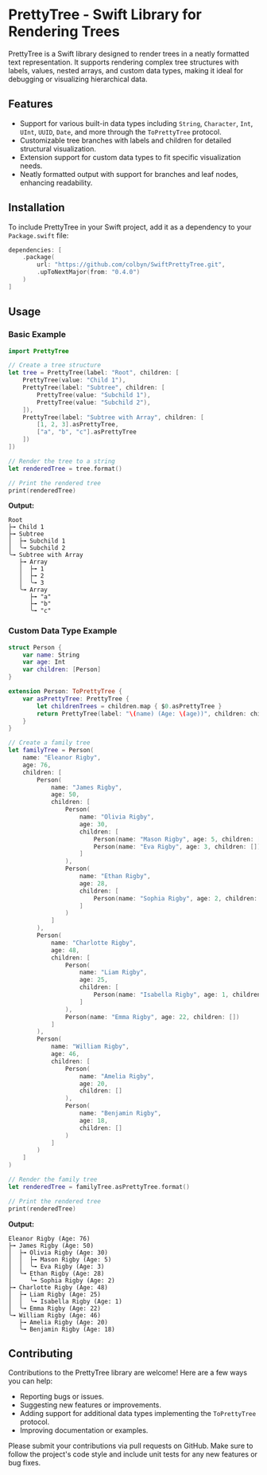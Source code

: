 # PrettyTree - Swift Library for Rendering Trees

PrettyTree is a Swift library designed to render trees in a neatly formatted text representation. It supports rendering complex tree structures with labels, values, nested arrays, and custom data types, making it ideal for debugging or visualizing hierarchical data.

## Features

- Support for various built-in data types including `String`, `Character`, `Int`, `UInt`, `UUID`, `Date`, and more through the `ToPrettyTree` protocol.
- Customizable tree branches with labels and children for detailed structural visualization.
- Extension support for custom data types to fit specific visualization needs.
- Neatly formatted output with support for branches and leaf nodes, enhancing readability.

## Installation

To include PrettyTree in your Swift project, add it as a dependency to your `Package.swift` file:

```swift
dependencies: [
    .package(
        url: "https://github.com/colbyn/SwiftPrettyTree.git",
        .upToNextMajor(from: "0.4.0")
    )
]
```

## Usage

### Basic Example

```swift
import PrettyTree

// Create a tree structure
let tree = PrettyTree(label: "Root", children: [
    PrettyTree(value: "Child 1"),
    PrettyTree(label: "Subtree", children: [
        PrettyTree(value: "Subchild 1"),
        PrettyTree(value: "Subchild 2"),
    ]),
    PrettyTree(label: "Subtree with Array", children: [
        [1, 2, 3].asPrettyTree,
        ["a", "b", "c"].asPrettyTree
    ])
])

// Render the tree to a string
let renderedTree = tree.format()

// Print the rendered tree
print(renderedTree)
```

**Output:**
```
Root
├╼ Child 1
├╼ Subtree
│  ├╼ Subchild 1
│  ╰╼ Subchild 2
╰╼ Subtree with Array
   ├╼ Array
   │  ├╼ 1
   │  ├╼ 2
   │  ╰╼ 3
   ╰╼ Array
      ├╼ "a"
      ├╼ "b"
      ╰╼ "c"
```

### Custom Data Type Example

```swift
struct Person {
    var name: String
    var age: Int
    var children: [Person]
}

extension Person: ToPrettyTree {
    var asPrettyTree: PrettyTree {
        let childrenTrees = children.map { $0.asPrettyTree }
        return PrettyTree(label: "\(name) (Age: \(age))", children: childrenTrees)
    }
}

// Create a family tree
let familyTree = Person(
    name: "Eleanor Rigby",
    age: 76,
    children: [
        Person(
            name: "James Rigby",
            age: 50,
            children: [
                Person(
                    name: "Olivia Rigby",
                    age: 30,
                    children: [
                        Person(name: "Mason Rigby", age: 5, children: []),
                        Person(name: "Eva Rigby", age: 3, children: [])
                    ]
                ),
                Person(
                    name: "Ethan Rigby",
                    age: 28,
                    children: [
                        Person(name: "Sophia Rigby", age: 2, children: [])
                    ]
                )
            ]
        ),
        Person(
            name: "Charlotte Rigby",
            age: 48,
            children: [
                Person(
                    name: "Liam Rigby",
                    age: 25,
                    children: [
                        Person(name: "Isabella Rigby", age: 1, children: [])
                    ]
                ),
                Person(name: "Emma Rigby", age: 22, children: [])
            ]
        ),
        Person(
            name: "William Rigby",
            age: 46,
            children: [
                Person(
                    name: "Amelia Rigby",
                    age: 20,
                    children: []
                ),
                Person(
                    name: "Benjamin Rigby",
                    age: 18,
                    children: []
                )
            ]
        )
    ]
)

// Render the family tree
let renderedTree = familyTree.asPrettyTree.format()

// Print the rendered tree
print(renderedTree)
```

**Output:**
```
Eleanor Rigby (Age: 76)
├╼ James Rigby (Age: 50)
│  ├╼ Olivia Rigby (Age: 30)
│  │  ├╼ Mason Rigby (Age: 5)
│  │  ╰╼ Eva Rigby (Age: 3)
│  ╰╼ Ethan Rigby (Age: 28)
│     ╰╼ Sophia Rigby (Age: 2)
├╼ Charlotte Rigby (Age: 48)
│  ├╼ Liam Rigby (Age: 25)
│  │  ╰╼ Isabella Rigby (Age: 1)
│  ╰╼ Emma Rigby (Age: 22)
╰╼ William Rigby (Age: 46)
   ├╼ Amelia Rigby (Age: 20)
   ╰╼ Benjamin Rigby (Age: 18)
```

## Contributing

Contributions to the PrettyTree library are welcome! Here are a few ways you can help:

- Reporting bugs or issues.
- Suggesting new features or improvements.
- Adding support for additional data types implementing the `ToPrettyTree` protocol.
- Improving documentation or examples.

Please submit your contributions via pull requests on GitHub. Make sure to follow the project's code style and include unit tests for any new features or bug fixes.
